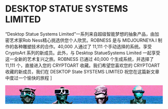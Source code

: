 # DESKTOP STATUE SYSTEMS LIMITED

“Desktop Statue Systems Limited”一系列来自超级智能梦想的抽象产品，由加密艺术家Rob Ness精心挑选供您个人欣赏。ROBNESS 是与 MIDJOURNEYA.I 制作的各种雕塑技术的合作。40,000 人通过了 11,111 个手动选择的系统。享受 CryptoArt 系列的新成员。此外，与 Desktop StatueSystems Limited 一起享受这一全新的艺术复兴之旅。ROBNESS 已通过 40,000 个生成系统，并选择了 11,111 个，直接进入您的 CRYPTOART 收藏。我们希望您喜欢您的 CRYPTOART 收藏的新成员，我们在 DESKTOP State SYSTEMS LIMITED 祝您在这篇新文章中度过一个愉快的旅程 ]

![nft](unnamed.png)
